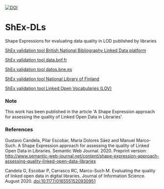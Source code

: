 

[![DOI](https://zenodo.org/badge/289058534.svg)](https://zenodo.org/badge/latestdoi/289058534)



# ShEx-DLs
Shape Expressions for evaluating data quality in LOD published by libraries


[ShEx validation tool British National Bibliography Linked Data platform](https://rawgit.com/shexSpec/shex.js/wikidata/packages/shex-webapp/doc/shex-simple.html?manifestURL=https://raw.githubusercontent.com/hibernator11/ShEx-DLs/master/bnb.manifest.json)

[ShEx validation tool data.bnf.fr](https://rawgit.com/shexSpec/shex.js/wikidata/packages/shex-webapp/doc/shex-simple.html?manifestURL=https://raw.githubusercontent.com/hibernator11/ShEx-DLs/master/bnf.manifest.json)

[ShEx validation tool datos.bne.es](https://rawgit.com/shexSpec/shex.js/wikidata/packages/shex-webapp/doc/shex-simple.html?manifestURL=https://raw.githubusercontent.com/hibernator11/ShEx-DLs/master/bne.manifest.json)

[ShEx validation tool National Library of Finland](https://rawgit.com/shexSpec/shex.js/wikidata/packages/shex-webapp/doc/shex-simple.html?manifestURL=https://raw.githubusercontent.com/hibernator11/ShEx-DLs/master/nlf.manifest.json)

[ShEx validation tool Linked Open Vocabularies (LOV)](https://rawgit.com/shexSpec/shex.js/wikidata/packages/shex-webapp/doc/shex-simple.html?manifestURL=https://raw.githubusercontent.com/hibernator11/ShEx-DLs/master/lov.manifest.json)

### Note
This work has been published in the article 'A Shape Expression approach for assessing the quality of Linked Open Data in Libraries'.

### References
Gustavo Candela, Pilar Escobar, María Dolores Sáez and Manuel Marco-Such. A Shape Expression approach for assessing the quality of Linked Open Data in Libraries. Semantic Web Journal. 2020. Preprint version: http://www.semantic-web-journal.net/content/shape-expression-approach-assessing-quality-linked-open-data-libraries

Candela G, Escobar P, Carrasco RC, Marco-Such M. Evaluating the quality of linked open data in digital libraries. Journal of Information Science. August 2020. [doi:10.1177/0165551520930951](https://doi.org/10.1177/0165551520930951)
  

